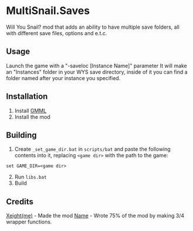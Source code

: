 # MultiSnail.Saves
Will You Snail? mod that adds an ability to have multiple save folders, all with different save files, options and e.t.c.

## Usage
Launch the game with a "-saveloc [Instance Name]" parameter
It will make an "Instances" folder in your WYS save directory, inside of it you can find a folder named after your instance you specified.

## Installation
1. Install [GMML](https://github.com/cgytrus/gmml)
2. Install the mod

## Building
1. Create `_set_game_dir.bat` in `scripts/bat` and paste the following contents into it,
   replacing `<game dir>` with the path to the game:
```
set GAME_DIR=<game dir>
```

2. Run `libs.bat`
3. Build

## Credits
[Xeight(me)](https://github.com/x8c8r) - Made the mod
[Name](https://github.com/Name2781) - Wrote 75% of the mod by making 3/4 wrapper functions.
